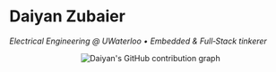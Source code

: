# Daiyan Zubaier

_Electrical Engineering @ UWaterloo • Embedded & Full‑Stack tinkerer_

<p align="center">
  <!-- Contribution graph -->
  <img src="https://github-readme-activity-graph.vercel.app/graph?username=Daiyan-Zubaier&theme=github-compact&area=true" alt="Daiyan's GitHub contribution graph">
</p>


